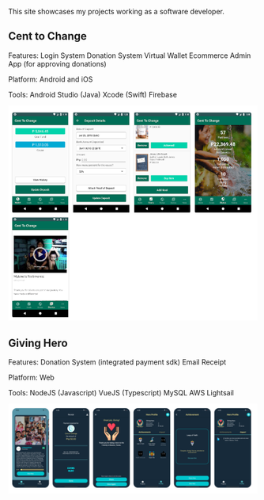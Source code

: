 This site showcases my projects working as a software developer.

## Cent to Change
Features:
Login System
Donation System
Virtual Wallet
Ecommerce
Admin App (for approving donations)

Platform:
Android and iOS

Tools:
Android Studio (Java)
Xcode (Swift)
Firebase

![alt text](https://github.com/kosenshou/kosenshou.github.io/blob/main/files/ss-centtochange.png?raw=true)

## Giving Hero
Features:
Donation System (integrated payment sdk)
Email Receipt


Platform:
Web

Tools:
NodeJS (Javascript)
VueJS (Typescript)
MySQL
AWS Lightsail

![alt text](https://github.com/kosenshou/kosenshou.github.io/blob/main/files/ss-givinghero.png?raw=true)
